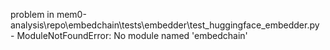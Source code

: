 problem in mem0-analysis\repo\embedchain\tests\embedder\test_huggingface_embedder.py - ModuleNotFoundError: No module named 'embedchain'
